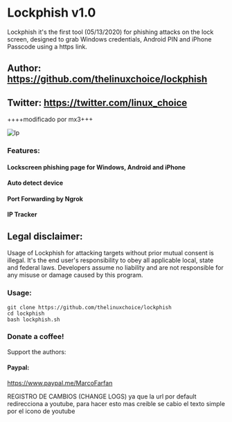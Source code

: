 # Lockphish v1.0

Lockphish it's the first tool (05/13/2020) for phishing attacks on the lock screen, designed to grab Windows credentials, Android PIN and iPhone Passcode using a https link.

## Author: https://github.com/thelinuxchoice/lockphish
## Twitter: https://twitter.com/linux_choice
++++modificado por mx3+++

![lp](https://user-images.githubusercontent.com/34893261/74437970-e5025000-4e47-11ea-9291-d83afd3fe008.png)

### Features:

#### Lockscreen phishing page for Windows, Android and iPhone
#### Auto detect device
#### Port Forwarding by Ngrok
#### IP Tracker

## Legal disclaimer:

Usage of Lockphish for attacking targets without prior mutual consent is illegal. It's the end user's responsibility to obey all applicable local, state and federal laws. Developers assume no liability and are not responsible for any misuse or damage caused by this program. 

### Usage:
```
git clone https://github.com/thelinuxchoice/lockphish
cd lockphish
bash lockphish.sh
```

### Donate a coffee!
Support the authors:
#### Paypal:
https://www.paypal.me/MarcoFarfan



REGISTRO DE CAMBIOS (CHANGE LOGS)
ya que la url por default redirecciona a youtube, para hacer esto mas creible se cabio el texto simple por el icono de youtube